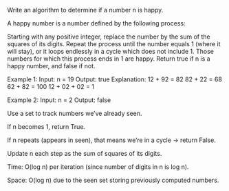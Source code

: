 Write an algorithm to determine if a number n is happy.

A happy number is a number defined by the following process:

Starting with any positive integer, replace the number by the sum of the squares of its digits.
Repeat the process until the number equals 1 (where it will stay), or it loops endlessly in a cycle which does not include 1.
Those numbers for which this process ends in 1 are happy.
Return true if n is a happy number, and false if not.

Example 1:
Input: n = 19
Output: true
Explanation:
12 + 92 = 82
82 + 22 = 68
62 + 82 = 100
12 + 02 + 02 = 1

Example 2:
Input: n = 2
Output: false

Use a set to track numbers we’ve already seen.

If n becomes 1, return True.

If n repeats (appears in seen), that means we’re in a cycle → return False.

Update n each step as the sum of squares of its digits.

Time: O(log n) per iteration (since number of digits in n is log n).

Space: O(log n) due to the seen set storing previously computed numbers.
